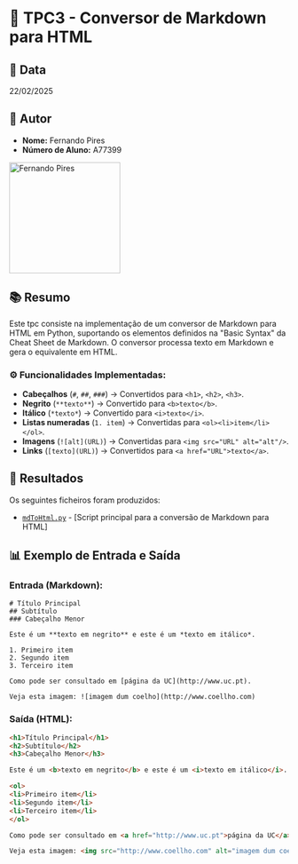 # 📌 TPC3 - Conversor de Markdown para HTML

## 📅 Data
22/02/2025

## 👤 Autor
- **Nome:** Fernando Pires
- **Número de Aluno:** A77399
<img src="../fernandopires.jpg" alt="Fernando Pires" width="200" />

## 📚 Resumo
Este tpc consiste na implementação de um conversor de Markdown para HTML em Python, suportando os elementos definidos na "Basic Syntax" da Cheat Sheet de Markdown. O conversor processa texto em Markdown e gera o equivalente em HTML.

### ⚙️ Funcionalidades Implementadas:
- **Cabeçalhos** (`#`, `##`, `###`) → Convertidos para `<h1>`, `<h2>`, `<h3>`.
- **Negrito** (`**texto**`) → Convertido para `<b>texto</b>`.
- **Itálico** (`*texto*`) → Convertido para `<i>texto</i>`.
- **Listas numeradas** (`1. item`) → Convertidas para `<ol><li>item</li></ol>`.
- **Imagens** (`![alt](URL)`) → Convertidas para `<img src="URL" alt="alt"/>`.
- **Links** (`[texto](URL)`) → Convertidos para `<a href="URL">texto</a>`.

## 📂 Resultados
Os seguintes ficheiros foram produzidos:
- [`mdToHtml.py`](mdToHtml.py) - [Script principal para a conversão de Markdown para HTML]

## 📊 Exemplo de Entrada e Saída
### Entrada (Markdown):
```
# Título Principal
## Subtítulo
### Cabeçalho Menor

Este é um **texto em negrito** e este é um *texto em itálico*.

1. Primeiro item
2. Segundo item
3. Terceiro item

Como pode ser consultado em [página da UC](http://www.uc.pt).

Veja esta imagem: ![imagem dum coelho](http://www.coellho.com)
```

### Saída (HTML):
```html
<h1>Título Principal</h1>
<h2>Subtítulo</h2>
<h3>Cabeçalho Menor</h3>

Este é um <b>texto em negrito</b> e este é um <i>texto em itálico</i>.

<ol>
<li>Primeiro item</li>
<li>Segundo item</li>
<li>Terceiro item</li>
</ol>

Como pode ser consultado em <a href="http://www.uc.pt">página da UC</a>.

Veja esta imagem: <img src="http://www.coellho.com" alt="imagem dum coelho"/>
```


